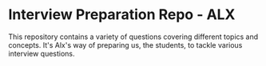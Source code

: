 # Interview Preparation Repo - ALX

This repository contains a variety of questions covering different topics and concepts. It's Alx's
way of preparing us, the students, to tackle various interview questions.
